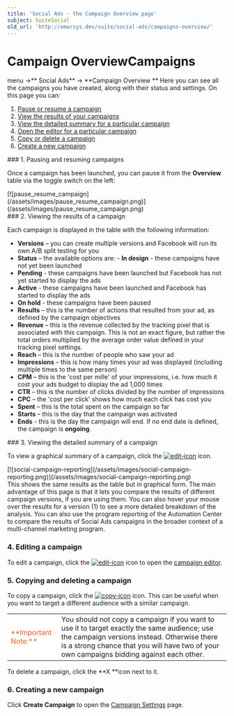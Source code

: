 ```yaml
---
title: 'Social Ads - the Campaign Overview page'
subject: SuiteSocial
old_url: 'http://emarsys.dev/suite/social-ads/campaigns-overview/'
---
```


Campaign Overview**Campaigns**
==============================

 menu ->** Social Ads** -> **Campaign Overview ** Here you can see all the campaigns you have created, along with their status and settings. On this page you can:

1. [Pause or resume a campaign](#pause)
2. [View the results of your campaigns](#view)
3. [View the detailed summary for a particular campaign](#summary)
4. [Open the editor for a particular campaign](#editor)
5. [Copy or delete a campaign](#copy)
6. [Create a new campaign](#new)
 
<a name="pause"></a>### 1. Pausing and resuming campaigns

 Once a campaign has been launched, you can pause it from the **Overview** table via the toggle switch on the left:

<div class="row">[![pause_resume_campaign](/assets/images/pause_resume_campaign.png)](/assets/images/pause_resume_campaign.png)</div><a name="view"></a>### 2. Viewing the results of a campaign

 Each campaign is displayed in the table with the following information:

- **Versions** – you can create multiple versions and Facebook will run its own A/B split testing for you
- **Status** – the available options are: - **In design** - these campaigns have not yet been launched
- **Pending** - these campaigns have been launched but Facebook has not yet started to display the ads
- **Active** - these campaigns have been launched and Facebook has started to display the ads
- **On hold** - these campaigns have been paused
- **Results** – this is the number of actions that resulted from your ad, as defined by the campaign objectives
- **Revenue** – this is the revenue collected by the tracking pixel that is associated with this campaign. This is not an exact figure, but rather the total orders multiplied by the average order value defined in your tracking pixel settings.
- **Reach** – this is the number of people who saw your ad<span style="color: #ff0000"> </span>
- **Impressions** – this is how many times your ad was displayed (including multiple times to the same person)
- **CPM** – this is the 'cost per mille' of your impressions, i.e. how much it cost your ads budget to display the ad 1,000 times
- **CTR** – this is the number of clicks divided by the number of impressions
- **CPC** – the 'cost per click' shows how much each click has cost you
- **Spent** – this is the total spent on the campaign so far
- **Starts** – this is the day that the campaign was activated
- **Ends** - this is the day the campaign will end. If no end date is defined, the campaign is **ongoing**.
 
<a name="summary"></a>### 3. Viewing the detailed summary of a campaign

 To view a graphical summary of a campaign, click the [![edit-icon](/assets/images/results-icon.png)](/assets/images/results-icon.png) icon.

<div class="row">[![social-campaign-reporting](/assets/images/social-campaign-reporting.png)](/assets/images/social-campaign-reporting.png)</div> This shows the same results as the table but in graphical form. The main advantage of this page is that it lets you compare the results of different campaign versions, if you are using them. You can also hover your mouse over the results for a version (1) to see a more detailed breakdown of the analysis. You can also use the program reporting of the Automation Center to compare the results of Social Ads campaigns in the broader context of a multi-channel marketing program. <a name="editor"></a>  

### 4. Editing a campaign

 To edit a campaign, click the [![edit-icon](/assets/images/edit-icon.png)](/assets/images/edit-icon.png) icon to open the [campaign editor](/Suite/create-campaign.md "Creating Social Ads Campaigns"). <a name="copy"></a>

### 5. Copying and deleting a campaign

 To copy a campaign, click the [![copy-icon](/assets/images/copy-icon.png)](/assets/images/copy-icon.png) icon. This can be useful when you want to target a different audience with a similar campaign.

<table style="width: 100%"><tbody><tr><td style="text-align: left;width: 100px;border-color: #fff;background-color: #fff;color: #eb5a19">**Important Note:**</td> <td>You should not copy a campaign if you want to use it to target exactly the same audience; use the campaign versions instead. Otherwise there is a strong chance that you will have two of your own campaigns bidding against each other.</td></tr></tbody></table> To delete a campaign, click the **X **icon next to it. <a name="new"></a>

### 6. Creating a new campaign

 Click **Create Campaign** to open the [Campaign Settings](/Suite/edit-campaign.md "Editing Social Ads Campaigns") page.  